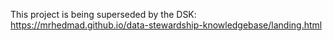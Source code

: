 This project is being superseded by the DSK: https://mrhedmad.github.io/data-stewardship-knowledgebase/landing.html
